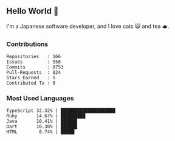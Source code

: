 ## Hello World 👋

I'm a Japanese software developer, and I love cats 😺 and tea 🫖.

### Contributions

    Repositories   : 166
    Issues         : 558
    Commits        : 8753
    Pull-Requests  : 824
    Stars Earned   : 5
    Contributed To : 0

### Most Used Languages

    TypeScript 32.32% | ████████████████████
    Ruby       14.67% | █████████
    Java       10.41% | ██████
    Dart       10.38% | ██████
    HTML        8.74% | █████
